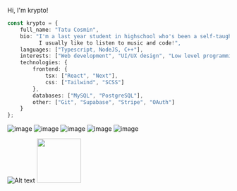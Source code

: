Hi, I'm krypto!<br>
```typescript
const krypto = {
	full_name: "Tatu Cosmin",
	bio: "I'm a last year student in highschool who's been a self-taught developer for the last 3 years.
          I usually like to listen to music and code!",
	languages: ["Typescript, NodeJS, C++"],
    interests: ["Web development", "UI/UX design", "Low level programming", "Video games", "Memes", "Cats"],
    technologies: {
        frontend: {
            tsx: ["React", "Next"],
            css: ["Tailwind", "SCSS"]
        },
        databases: ["MySQL", "PostgreSQL"],
        other: ["Git", "Supabase", "Stripe", "OAuth"]
    }
};
```

![image](https://img.shields.io/badge/TypeScript-007ACC?style=for-the-badge&logo=typescript&logoColor=white) ![image](https://img.shields.io/badge/Nodejs-339933?style=for-the-badge&logo=nodedotjs&logoColor=white) ![image](https://img.shields.io/badge/next.js-000000?style=for-the-badge&logo=nextdotjs&logoColor=white) ![image](https://img.shields.io/badge/TailwindCSS-38B2AC?style=for-the-badge&logo=tailwind-css&logoColor=white) ![image](https://img.shields.io/badge/VSCode-0078D4?style=for-the-badge&logo=visual%20studio%20code&logoColor=white)

![Alt text](https://spotify-recently-played-readme.vercel.app/api?user=31iv3utt5retujg36koumqmwtycm&count=3)
<img src="https://media.tenor.com/h0slfYVBHzIAAAAC/cat-spinning-cat.gif" width='100'>
